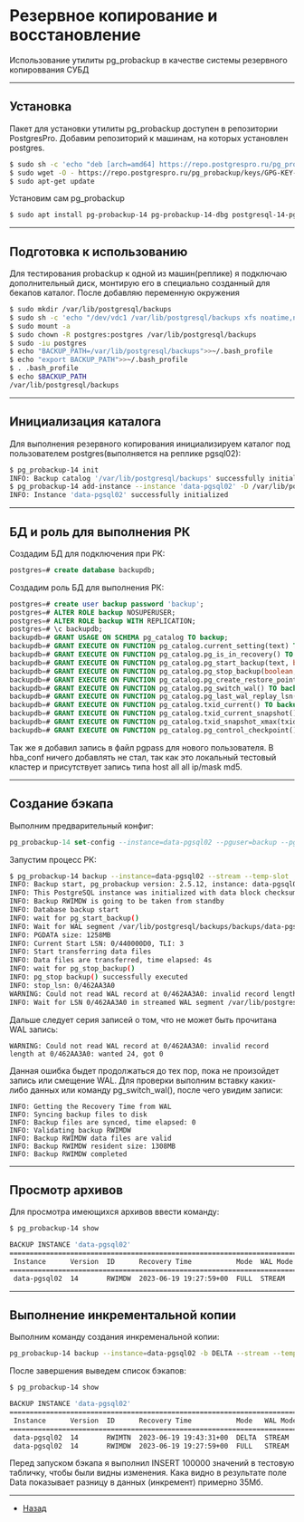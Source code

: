 # Резервное копирование и восстановление 

Использование утилиты pg_probackup в качестве системы резервного копироввания СУБД
***

## Установка

Пакет для установки утилиты pg_probackup доступен в репозитории PostgresPro. Добавим репозиторий к машинам, на которых установлен postgres.

```bash
$ sudo sh -c 'echo "deb [arch=amd64] https://repo.postgrespro.ru/pg_probackup/deb/ $(lsb_release -cs) main-$(lsb_release -cs)" > /etc/apt/sources.list.d/pg_probackup.list'
$ sudo wget -O - https://repo.postgrespro.ru/pg_probackup/keys/GPG-KEY-PG_PROBACKUP | sudo apt-key add -
$ sudo apt-get update
```

Установим сам pg_probackup

```bash
$ sudo apt install pg-probackup-14 pg-probackup-14-dbg postgresql-14-pg-checksums -y
```
***

## Подготовка к использованию

Для тестирования probackup к одной из машин(реплике) я подключаю дополнительный диск, монтирую его в специально созданный для бекапов каталог. После добавляю переменную окружения

```bash
$ sudo mkdir /var/lib/postgresql/backups
$ sudo sh -c 'echo "/dev/vdc1 /var/lib/postgresql/backups xfs noatime,nodiratime,noexec 0 0" >> /etc/fstab'
$ sudo mount -a
$ sudo chown -R postgres:postgres /var/lib/postgresql/backups
$ sudo -iu postgres
$ echo "BACKUP_PATH=/var/lib/postgresql/backups">>~/.bash_profile
$ echo "export BACKUP_PATH">>~/.bash_profile
$ . .bash_profile
$ echo $BACKUP_PATH
/var/lib/postgresql/backups
```
***

## Инициализация каталога

Для выполнения резервного копирования инициализируем каталог под пользователем postgres(выполняется на реплике pgsql02):

```bash
$ pg_probackup-14 init
INFO: Backup catalog '/var/lib/postgresql/backups' successfully initialized
$ pg_probackup-14 add-instance --instance 'data-pgsql02' -D /var/lib/postgresql/14/data/
INFO: Instance 'data-pgsql02' successfully initialized
```
***

## БД и роль для выполнения РК

Создадим БД для подключения при РК:

```sql
postgres=# create database backupdb;
```

Создадим роль БД для выполнения РК:

```sql
postgres=# create user backup password 'backup';
postgres=# ALTER ROLE backup NOSUPERUSER;
postgres=# ALTER ROLE backup WITH REPLICATION;
postgres=# \c backupdb;
backupdb=# GRANT USAGE ON SCHEMA pg_catalog TO backup;
backupdb=# GRANT EXECUTE ON FUNCTION pg_catalog.current_setting(text) TO backup;
backupdb=# GRANT EXECUTE ON FUNCTION pg_catalog.pg_is_in_recovery() TO backup;
backupdb=# GRANT EXECUTE ON FUNCTION pg_catalog.pg_start_backup(text, boolean, boolean) TO backup;
backupdb=# GRANT EXECUTE ON FUNCTION pg_catalog.pg_stop_backup(boolean, boolean) TO backup;
backupdb=# GRANT EXECUTE ON FUNCTION pg_catalog.pg_create_restore_point(text) TO backup;
backupdb=# GRANT EXECUTE ON FUNCTION pg_catalog.pg_switch_wal() TO backup;
backupdb=# GRANT EXECUTE ON FUNCTION pg_catalog.pg_last_wal_replay_lsn() TO backup;
backupdb=# GRANT EXECUTE ON FUNCTION pg_catalog.txid_current() TO backup;
backupdb=# GRANT EXECUTE ON FUNCTION pg_catalog.txid_current_snapshot() TO backup;
backupdb=# GRANT EXECUTE ON FUNCTION pg_catalog.txid_snapshot_xmax(txid_snapshot) TO backup;
backupdb=# GRANT EXECUTE ON FUNCTION pg_catalog.pg_control_checkpoint() TO backup;
```

Так же я добавил запись в файл pgpass для нового пользователя. В hba_conf ничего добавлять не стал, так как это локальный тестовый кластер и присутствует запись типа host all all ip/mask md5.
***

## Создание бэкапа

Выполним предварительный конфиг:

```sql
pg_probackup-14 set-config --instance=data-pgsql02 --pguser=backup --pgdatabase=backupdb
```

Запустим процесс РК:

```bash
$ pg_probackup-14 backup --instance=data-pgsql02 --stream --temp-slot
INFO: Backup start, pg_probackup version: 2.5.12, instance: data-pgsql02, backup ID: RWIMDW, backup mode: FULL, wal mode: STREAM, remote: false, compress-algorithm: none, compress-level: 1
INFO: This PostgreSQL instance was initialized with data block checksums. Data block corruption will be detected
INFO: Backup RWIMDW is going to be taken from standby
INFO: Database backup start
INFO: wait for pg_start_backup()
INFO: Wait for WAL segment /var/lib/postgresql/backups/backups/data-pgsql02/RWIMDW/database/pg_wal/000000030000000000000044 to be streamed
INFO: PGDATA size: 1258MB
INFO: Current Start LSN: 0/440000D0, TLI: 3
INFO: Start transferring data files
INFO: Data files are transferred, time elapsed: 4s
INFO: wait for pg_stop_backup()
INFO: pg_stop backup() successfully executed
INFO: stop_lsn: 0/462AA3A0
WARNING: Could not read WAL record at 0/462AA3A0: invalid record length at 0/462AA3A0: wanted 24, got 0
INFO: Wait for LSN 0/462AA3A0 in streamed WAL segment /var/lib/postgresql/backups/backups/data-pgsql02/RWIMDW/database/pg_wal/000000030000000000000046
```

Дальше следует серия записей о том, что не может быть прочитана WAL запись:

```text
WARNING: Could not read WAL record at 0/462AA3A0: invalid record length at 0/462AA3A0: wanted 24, got 0
```

Данная ошибка быдет продолжаться до тех пор, пока не произойдет запись или смещение WAL. Для проверки выполним вставку каких-либо данных или команду pg_switch_wal(), после чего увидим записи:

```text
INFO: Getting the Recovery Time from WAL
INFO: Syncing backup files to disk
INFO: Backup files are synced, time elapsed: 0
INFO: Validating backup RWIMDW
INFO: Backup RWIMDW data files are valid
INFO: Backup RWIMDW resident size: 1308MB
INFO: Backup RWIMDW completed
```
***

## Просмотр архивов

Для просмотра имеющихся архивов ввести команду:

```bash
$ pg_probackup-14 show

BACKUP INSTANCE 'data-pgsql02'
========================================================================================================================================
 Instance      Version  ID      Recovery Time           Mode  WAL Mode  TLI  Time    Data   WAL  Zratio  Start LSN   Stop LSN    Status
========================================================================================================================================
 data-pgsql02  14       RWIMDW  2023-06-19 19:27:59+00  FULL  STREAM    3/0   21s  1260MB  48MB    1.00  0/440000D0  0/462AA3A0  OK
```
***

## Выполнение инкрементальной копии

Выполним команду создания инкременальной копии:

```bash
pg_probackup-14 backup --instance=data-pgsql02 -b DELTA --stream --temp-slot
```

После завершения выведем список бэкапов:

```bash
$ pg_probackup-14 show

BACKUP INSTANCE 'data-pgsql02'
=========================================================================================================================================
 Instance      Version  ID      Recovery Time           Mode   WAL Mode  TLI  Time    Data   WAL  Zratio  Start LSN   Stop LSN    Status
=========================================================================================================================================
 data-pgsql02  14       RWIMTN  2023-06-19 19:43:31+00  DELTA  STREAM    3/3   10s    35MB  32MB    1.00  0/462AA3A0  0/4755FB28  OK
 data-pgsql02  14       RWIMDW  2023-06-19 19:27:59+00  FULL   STREAM    3/0   21s  1260MB  48MB    1.00  0/440000D0  0/462AA3A0  OK
```

Перед запуском бэкапа я выполнил INSERT 100000 значений в тестовую табличку, чтобы были видны изменения. Кака видно в результате поле Data показывает разницу в данных (инкремент) примерно 35Мб.


***

- [Назад](README.md)